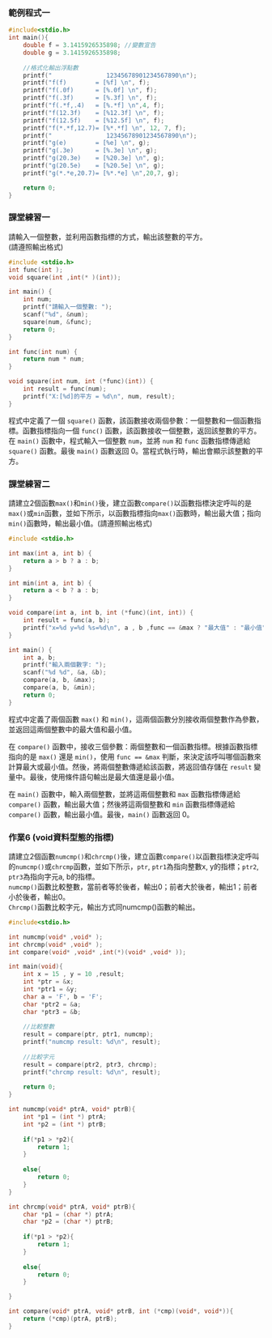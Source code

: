 ### 範例程式一
```c
#include<stdio.h>
int main(){
	double f = 3.1415926535898; //變數宣告 
	double g = 3.1415926535898;
	
	//格式化輸出浮點數
	printf("               12345678901234567890\n");
	printf("f(f)        = [%f] \n", f);
	printf("f(.0f)      = [%.0f] \n", f);
	printf("f(.3f)      = [%.3f] \n", f);
	printf("f(.*f,.4)   = [%.*f] \n",4, f);
	printf("f(12.3f)    = [%12.3f] \n", f);
	printf("f(12.5f)    = [%12.5f] \n", f);
	printf("f(*.*f,12.7)= [%*.*f] \n", 12, 7, f); 
	printf("               12345678901234567890\n");
	printf("g(e)        = [%e] \n", g);
	printf("g(.3e)      = [%.3e] \n", g);
	printf("g(20.3e)    = [%20.3e] \n", g);
	printf("g(20.5e)    = [%20.5e] \n", g);
	printf("g(*.*e,20.7)= [%*.*e] \n",20,7, g);

	return 0;
} 
```

### 課堂練習一
請輸入一個整數，並利用函數指標的方式，輸出該整數的平方。  
(請遵照輸出格式)  
```c
#include <stdio.h>
int func(int );
void square(int ,int(* )(int));

int main() {
    int num;
    printf("請輸入一個整數: ");
    scanf("%d", &num);
    square(num, &func);
    return 0;
}

int func(int num) {
    return num * num;
}

void square(int num, int (*func)(int)) {
    int result = func(num);
    printf("X:[%d]的平方 = %d\n", num, result);
}

```
程式中定義了一個 `square()` 函數，該函數接收兩個參數：一個整數和一個函數指標。函數指標指向一個 `func()` 函數，該函數接收一個整數，返回該整數的平方。  
在 `main()` 函數中，程式輸入一個整數 `num`，並將 `num` 和 `func` 函數指標傳遞給 `square()` 函數。最後 `main()` 函數返回 0。當程式執行時，輸出會顯示該整數的平方。

### 課堂練習二
請建立2個函數`max()`和`min()`後，建立函數`compare()`以函數指標決定呼叫的是`max()`或`min`函數，並如下所示，以函數指標指向`max()`函數時，輸出最大值；指向`min()`函數時，輸出最小值。(請遵照輸出格式)  
```c
#include <stdio.h>

int max(int a, int b) {
    return a > b ? a : b;  
}

int min(int a, int b) {
    return a < b ? a : b;
}

void compare(int a, int b, int (*func)(int, int)) {
    int result = func(a, b);
    printf("x=%d y=%d %s=%d\n", a , b ,func == &max ? "最大值" : "最小值", result);
}

int main() {
    int a, b;
    printf("輸入兩個數字: ");
    scanf("%d %d", &a, &b);
    compare(a, b, &max);
    compare(a, b, &min);
    return 0;
}
```
程式中定義了兩個函數 `max()` 和 `min()`，這兩個函數分別接收兩個整數作為參數，並返回這兩個整數中的最大值和最小值。

在 `compare()` 函數中，接收三個參數：兩個整數和一個函數指標。根據函數指標指向的是 `max()` 還是 `min()`，使用 `func == &max` 判斷，來決定該呼叫哪個函數來計算最大或最小值。然後，將兩個整數傳遞給該函數，將返回值存儲在 `result` 變量中。最後，使用條件語句輸出是最大值還是最小值。

在 `main()` 函數中，輸入兩個整數，並將這兩個整數和 `max` 函數指標傳遞給 `compare()` 函數，輸出最大值；然後將這兩個整數和 `min` 函數指標傳遞給 `compare()` 函數，輸出最小值。最後，`main()` 函數返回 0。


### 作業6 (void資料型態的指標)
請建立2個函數`numcmp()`和`chrcmp()`後，建立函數`compare()`以函數指標決定呼叫的`numcmp()`或`chrcmp`函數，並如下所示，`ptr`, `ptr1`為指向整數x, y的指標；`ptr2`, `ptr3`為指向字元a, b的指標。  
`numcmp()`函數比較整數，當前者等於後者，輸出0；前者大於後者，輸出1；前者小於後者，輸出0。  
`Chrcmp()`函數比較字元，輸出方式同numcmp()函數的輸出。  

```c
#include<stdio.h>

int numcmp(void* ,void* );
int chrcmp(void* ,void* );
int compare(void* ,void* ,int(*)(void* ,void* ));

int main(void){
    int x = 15 , y = 10 ,result;
    int *ptr = &x;
    int *ptr1 = &y;
    char a = 'F', b = 'F';
    char *ptr2 = &a;
    char *ptr3 = &b;
    
    //比較整數
    result = compare(ptr, ptr1, numcmp);
    printf("numcmp result: %d\n", result);
    
    //比較字元
    result = compare(ptr2, ptr3, chrcmp);
    printf("chrcmp result: %d\n", result);
    
    return 0;
}

int numcmp(void* ptrA, void* ptrB){
    int *p1 = (int *) ptrA;
    int *p2 = (int *) ptrB;
    
    if(*p1 > *p2){
        return 1;
    }
    
    else{
        return 0;
    }
}

int chrcmp(void* ptrA, void* ptrB){
    char *p1 = (char *) ptrA;
    char *p2 = (char *) ptrB;
    
    if(*p1 > *p2){
        return 1;
    }
    
    else{
        return 0;
    }

}

int compare(void* ptrA, void* ptrB, int (*cmp)(void*, void*)){
    return (*cmp)(ptrA, ptrB);
}

```
